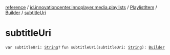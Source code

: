 [reference](../../../index.md) / [id.innovationcenter.innoplayer.media.playlists](../../index.md) / [PlaylistItem](../index.md) / [Builder](index.md) / [subtitleUri](./subtitle-uri.md)

# subtitleUri

`var subtitleUri: `[`String`](https://kotlinlang.org/api/latest/jvm/stdlib/kotlin/-string/index.html)`?`
`fun subtitleUri(subtitleUri: `[`String`](https://kotlinlang.org/api/latest/jvm/stdlib/kotlin/-string/index.html)`): `[`Builder`](index.md)